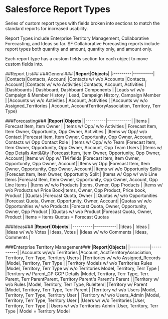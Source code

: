 # Salesforce Report Types

Series of custom report types with fields broken into sections to match the standard reports for increased usability.

Report Types include Enterprise Territory Management, Collaborative Forecasting, and Ideas so far.
SF Collaborative Forecasting reports include report types both quantity and amount, quantity only, and amount only.

Each report type has a custom fields section for each object to move custom fields into.

##Report List##
###General###
|**Report**|**Objects**|
|:---------|----------|
|Contacts|Contacts, Account|
|Contacts w/ w/o Accounts |Contacts, Account|
|Contacts w/ w/o Activities |Contacts, Account, Activities |
|Dashboards | Dashboard, Dashboard Components |
|Leads w/ w/o Campaign & Member History | Lead, Campaign History, Campaign Member |
|Accounts w/ w/o Activities | Account, Activities |
|Accounts w/ w/o Assigned_Territories | Account, AccountTerritoryAssociation, Territory, Terr Type)

###Forecasting###
|**Report**|**Objects**|
|----------|------------|
|Items | Forecast Item, Item Owner |
|Items w/ Opp/ w/o Activities | Forecast Item, Item Owner, Opportunity, Opp Owner, Activities |
|Items w/ Opp/ w/o Contact |Forecast Item, Item Owner, Opportunity, Opp Owner, Account, Contacts w/ Opp Contact Role |
|Items w/ Opp/ w/o Team |Forecast Item, Item Owner, Opportunity, Opp Owner, Account, Opp Team Users |
|Items w/ Opp Details Amt&Qty |Forecast Item, Item Owner, Opportunity, Opp Owner, Account|
|Items w/ Opp w/ TM fields |Forecast Item, Item Owner, Opportunity, Opp Owner, Account|
|Items w/ Opp |Forecast Item, Item Owner, Opportunity, Opp Owner, Account|
|Items w/ w/o Opportunity Splits |Forecast Item, Item Owner, Opportunity Split |
|Items w/ Opp w/ w/o Line Items |Forecast Item, Item Owner, Opportunity, Opp Owner, Account, Opp Line Items |
|Items w/ w/o Products |Items, Owner, Opp Products |
|Items w/ w/o Products w/ Price Book|Items, Owner, Opp Product, Price book, Product |
|Quotas |Forecast Quota, Owner |
|Quotas w/ w/o Opportunities  |Forecast Quota, Owner, Opportunity, Owner, Account|
|Quotas w/ w/o Opportunities  w/ w/o Products |Forecast Quota, Owner, Opportunity, Owner, Opp Product |
|Quotas w/ w/o Product |Forecast Quota, Owner, Product |
Items = Items
Quotas = Forecast Quotas

###Ideas###
|**Report**|**Objects**|
|----------|-----------|
|Ideas | Ideas |
|Ideas w/ w/o Votes | Ideas, Votes |
|Ideas w/ w/o Comments | Ideas, Comments |

###Enterprise Territory Management###
|**Report**|**Objects**|
|----------|-----------|
|Accounts w/w/o Territories |Account, AcctTerritoryAssociation, Territory, Terr Type, Territory Users |
|Territories w/ w/o Assigned_Records |Model, Territory, Terr Type |
|Territory Models w/ w/o Territories Rules |Model, Territory, Terr Type w/ w/o Territories Model, Territory, Terr Type |
|Territory w/ Parent_GP GGP Details |Model, Territory, Terr Type, Terr. Parent, Terr ParentParent, Territory Parent's Parent's Parent |
|Territory  w/ w/o Rules |Model, Territory, Terr Type, RuleItem|
|Territory w/ Parent |Model, Territory, Terr Type, Terr Parent |
|Territory w/ w/o Users |Model, Territory, Terr Type, Territory User |
|Territory w/ w/o Users_Admin |Model, Territory, Terr Type, Territory User |
|Users w/ w/o Territories |User, Territory, Terr Type |
|Users w/ w/o Territories Admin |User, Territory, Terr Type |
Model = Territory Model
